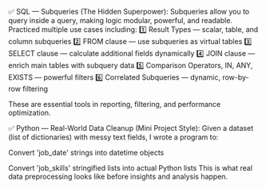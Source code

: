 ✅ SQL — Subqueries (The Hidden Superpower):
Subqueries allow you to query inside a query, making logic modular, powerful, and readable.
Practiced multiple use cases including:
1️⃣ Result Types — scalar, table, and column subqueries
2️⃣ FROM clause — use subqueries as virtual tables
3️⃣ SELECT clause — calculate additional fields dynamically
4️⃣ JOIN clause — enrich main tables with subquery data
5️⃣ Comparison Operators, IN, ANY, EXISTS — powerful filters
6️⃣ Correlated Subqueries — dynamic, row-by-row filtering

These are essential tools in reporting, filtering, and performance optimization.

✅ Python — Real-World Data Cleanup (Mini Project Style):
Given a dataset (list of dictionaries) with messy text fields, I wrote a program to:

Convert 'job_date' strings into datetime objects

Convert 'job_skills' stringified lists into actual Python lists
This is what real data preprocessing looks like before insights and analysis happen.
